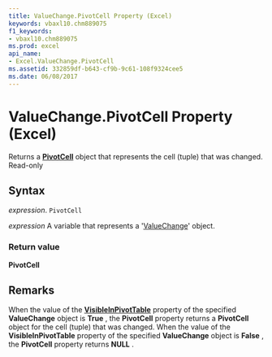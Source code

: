 ```yaml
---
title: ValueChange.PivotCell Property (Excel)
keywords: vbaxl10.chm889075
f1_keywords:
- vbaxl10.chm889075
ms.prod: excel
api_name:
- Excel.ValueChange.PivotCell
ms.assetid: 332859df-b643-cf9b-9c61-108f9324cee5
ms.date: 06/08/2017
---
```



# ValueChange.PivotCell Property (Excel)

Returns a  **[PivotCell](Excel.PivotCell.md)** object that represents the cell (tuple) that was changed. Read-only


## Syntax

 _expression_. `PivotCell`

 _expression_ A variable that represents a '[ValueChange](Excel.ValueChange.md)' object.


### Return value

 **PivotCell**


## Remarks

When the value of the  **[VisibleInPivotTable](Excel.ValueChange.VisibleInPivotTable.md)** property of the specified **ValueChange** object is **True** , the **PivotCell** property returns a **PivotCell** object for the cell (tuple) that was changed. When the value of the **VisibleInPivotTable** property of the specified **ValueChange** object is **False** , the **PivotCell** property returns **NULL** .


